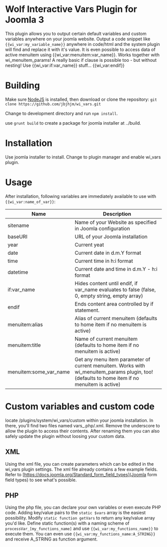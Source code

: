# Wolf Interactive Vars Plugin for Joomla 3
This plugin allows you to output certain default variables and custom variables anywhere on your joomla website.
Output a code snippet like `{{wi_var:my_variable_name}}` anywhere in code/html and the system plugin will find and replace it with it's value.
It is even possible to access data of active menuitem using {{wi_var:menuitem:var_name}}. Works together with wi_menuitem_params! 
A really basic if clause is possible too - but without nesting! Use {{wi_var:if:var_name}} stuff... {{wi_var:endif}}

# Building
Make sure [NodeJS](https://nodejs.org/en/download/) is installed, then download or clone the repository: `git clone https://github.com/jbjhjm/wi_vars.git`

Change to development directory and run `npm install`.

use `grunt build` to create a package for joomla installer at ../build.

# Installation
Use joomla installer to install. Change to plugin manager and enable wi_vars plugin.

# Usage
After installation, following variables are immediately available to use with `{{wi_var:name_of_var}}`:

| Name | Description |
| --- | --- |
| sitename | Name of your Website as specified in Joomla configuration |
| baseURI | URL of your Joomla installation |
| year | Current yeat |
| date | Current date in d.m.Y format |
| time | Current time in h:i format |
| datetime | Current date and time in d.m.Y - h:i format |
| if:var_name | Hides content until endif, if var_name evaluates to false (false, 0, empty string, empty array) |
| endif | Ends content area controlled by if statement. |
| menuitem:alias | Alias of current menuitem (defaults to home item if no menuitem is active) |
| menuitem:title | Name of current menuitem (defaults to home item if no menuitem is active) |
| menuitem:some_var_name | Get any menu item parameter of current menuitem. Works with wi_menuitem_params plugin, too! (defaults to home item if no menuitem is active) |

# Custom variables and custom code

locate /plugins/system/wi_vars/custom within your joomla installation.
In there, you'll find two files named vars_.php/.xml. Remove the underscore to allow the plugin to access their contents.
After renaming them you can also safely update the plugin without loosing your custom data.

## XML
Using the xml file, you can create parameters which can be edited in the wi_vars plugin settings.
The xml file already contains a few example fields. Refer to [https://docs.joomla.org/Standard_form_field_types](Joomla form field types) to see what's possible.

## PHP
Using the php file, you can declare your own variables or even execute PHP code.
Adding key/value pairs to the `static $vars` array is the easiest possibility.
Modify `static function getVars` to return any key/value array you'd like.
Define static function(s) with a naming scheme of `processVar_[my_functions_name]` and use `{{wi_var:my_functions_name}}` to execute them.
You can even use `{{wi_var:my_functions_name:A_STRING}}` and receive A_STRING as function argument.

